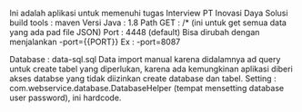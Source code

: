 
Ini adalah aplikasi untuk memenuhi tugas Interview PT Inovasi Daya Solusi
build tools : maven 
Versi Java  : 1.8
Path GET    : /*
              (ini untuk get semua data yang ada pad file JSON)
Port        : 4448 (default)
               Bisa dirubah dengan menjalankan -port={{PORT}} 
               Ex : -port=8087

Database    : data-sql.sql
              Data import manual karena didalamnya ad query untuk create tabel yang diperlukan, karena ada kemungkinan aplikasi diberi akses databse yang tidak diizinkan  create database dan tabel.
Setting     : com.webservice.database.DatabaseHelper (tempat mensetting database user password), ini hardcode.
